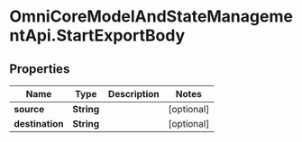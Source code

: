# OmniCoreModelAndStateManagementApi.StartExportBody

## Properties

Name | Type | Description | Notes
------------ | ------------- | ------------- | -------------
**source** | **String** |  | [optional] 
**destination** | **String** |  | [optional] 


